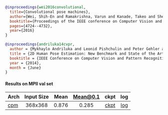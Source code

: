 <!-- [ALGORITHM] -->

```bibtex
@inproceedings{wei2016convolutional,
  title={Convolutional pose machines},
  author={Wei, Shih-En and Ramakrishna, Varun and Kanade, Takeo and Sheikh, Yaser},
  booktitle={Proceedings of the IEEE conference on Computer Vision and Pattern Recognition},
  pages={4724--4732},
  year={2016}
}
```

<!-- [DATASET] -->

```bibtex
@inproceedings{andriluka14cvpr,
  author = {Mykhaylo Andriluka and Leonid Pishchulin and Peter Gehler and Schiele, Bernt}
  title = {2D Human Pose Estimation: New Benchmark and State of the Art Analysis},
  booktitle = {IEEE Conference on Computer Vision and Pattern Recognition (CVPR)},
  year = {2014},
  month = {June}
}
```

#### Results on MPII val set

| Arch  | Input Size | Mean | Mean@0.1   | ckpt    | log     |
| :--- | :--------: | :------: | :------: |:------: |:------: |
| [cpm](/configs/body/2D_Kpt_SV_RGB_Img/topdown_hm/mpii/cpm_mpii_368x368.py) | 368x368 | 0.876 | 0.285 | [ckpt](https://download.openmmlab.com/mmpose/top_down/cpm/cpm_mpii_368x368-116e62b8_20200822.pth) | [log](https://download.openmmlab.com/mmpose/top_down/cpm/cpm_mpii_368x368_20200822.log.json) |

